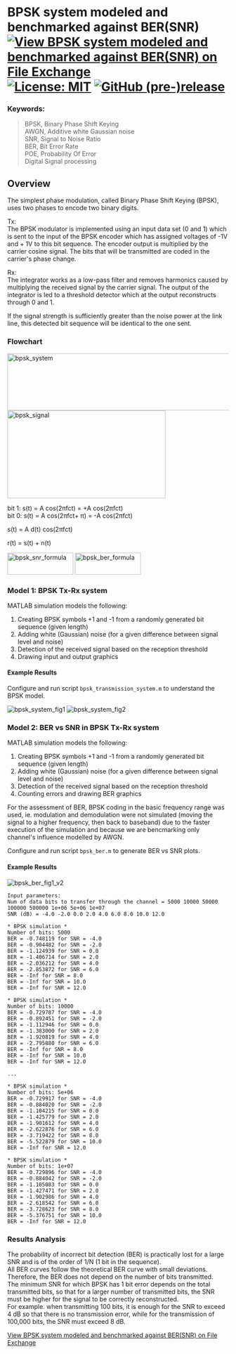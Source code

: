 # BPSK system modeled and benchmarked against BER(SNR) [![View BPSK system modeled and benchmarked against BER(SNR) on File Exchange](https://www.mathworks.com/matlabcentral/images/matlab-file-exchange.svg)](https://www.mathworks.com/matlabcentral/fileexchange/79224-bpsk-system-modeled-and-benchmarked-against-ber-snr) [![License: MIT](https://img.shields.io/badge/License-MIT-blue.svg)](https://github.com/etfovac/bpsk-ber/blob/master/LICENSE) [![GitHub (pre-)release](https://img.shields.io/badge/release-1.0-yellow.svg)](https://github.com/etfovac/bpsk-ber/releases/tag/v1.0)

### Keywords:  
> BPSK,	Binary Phase Shift Keying  
> AWGN, Additive white Gaussian noise  
> SNR, Signal to Noise Ratio  
> BER,	Bit Error Rate  
> POE, Probability Of Error  
> Digital Signal processing  

## Overview
The simplest phase modulation, called Binary Phase Shift Keying (BPSK), uses two phases to encode two binary digits.  

Tx:  
The BPSK modulator is implemented using an input data set (0 and 1) which is sent to the input of the BPSK encoder which has assigned voltages of -1V and + 1V to this bit sequence. The encoder output is multiplied by the carrier cosine signal. The bits that will be transmitted are coded in the carrier's phase change.  

Rx:  
The integrator works as a low-pass filter and removes harmonics caused by multiplying the received signal by the carrier signal. The output of the integrator is led to a threshold detector which at the output reconstructs through 0 and 1.  

If the signal strength is sufficiently greater than the noise power at the link line, this detected bit sequence will be identical to the one sent.  

### Flowchart  
<img src="./graphics/bpsk_system.png" alt="bpsk_system"  width="750" height="130">  
<img src="./graphics/bpsk_signal.png" alt="bpsk_signal"  width="360" height="200">  

bit 1: 	s(t) = A cos(2πfct)    = +A cos(2πfct)   
bit 0: 	s(t) = A cos(2πfct+ π) = -A cos(2πfct)   

s(t) =  A d(t) cos(2πfct)   

r(t) = s(t) + n(t)   

<img src="./graphics/bpsk_snr_formula.png" alt="bpsk_snr_formula" width="150" height="50">  
<img src="./graphics/bpsk_ber_formula.png" alt="bpsk_ber_formula" width="150" height="50">

### Model 1: BPSK Tx-Rx system  
MATLAB simulation models the following:
1. Creating BPSK symbols +1 and -1 from a randomly generated bit sequence (given length)
2. Adding white (Gaussian) noise (for a given difference between signal level and noise)
3. Detection of the received signal based on the reception threshold
4. Drawing input and output graphics

#### Example Results  
Configure and run script ```bpsk_transmission_system.m``` to understand the BPSK model.  

<img src="./graphics/bpsk_system_fig1_v2.png" alt="bpsk_system_fig1">  
<img src="./graphics/bpsk_system_fig2_v2.png" alt="bpsk_system_fig2">  

### Model 2: BER vs SNR in BPSK Tx-Rx system  
MATLAB simulation models the following:
1. Creating BPSK symbols +1 and -1 from a randomly generated bit sequence (given length)
2. Adding white (Gaussian) noise (for a given difference between signal level and noise)
3. Detection of the received signal based on the reception threshold
4. Counting errors and drawing BER graphics

For the assessment of BER, BPSK coding in the basic frequency range was used, ie. modulation and demodulation were not simulated (moving the signal to a higher frequency, then back to baseband) due to the faster execution of the simulation and because we are bencmarking only channel's influence modelled by AWGN.

Configure and run script ```bpsk_ber.m``` to generate BER vs SNR plots.  

#### Example Results  
<img src="./graphics/bpsk_ber_fig1.png" alt="bpsk_ber_fig1_v2">  

```  
Input parameters:
Num of data bits to transfer through the channel = 5000 10000 50000 100000 500000 1e+06 5e+06 1e+07
SNR (dB) = -4.0 -2.0 0.0 2.0 4.0 6.0 8.0 10.0 12.0

* BPSK simulation *
Number of bits: 5000 
BER = -0.748119 for SNR = -4.0 
BER = -0.904482 for SNR = -2.0 
BER = -1.124939 for SNR = 0.0 
BER = -1.406714 for SNR = 2.0 
BER = -2.036212 for SNR = 4.0 
BER = -2.853872 for SNR = 6.0 
BER = -Inf for SNR = 8.0 
BER = -Inf for SNR = 10.0 
BER = -Inf for SNR = 12.0 

* BPSK simulation *
Number of bits: 10000 
BER = -0.729787 for SNR = -4.0 
BER = -0.892451 for SNR = -2.0 
BER = -1.112946 for SNR = 0.0 
BER = -1.383000 for SNR = 2.0 
BER = -1.920819 for SNR = 4.0 
BER = -2.795880 for SNR = 6.0 
BER = -Inf for SNR = 8.0 
BER = -Inf for SNR = 10.0 
BER = -Inf for SNR = 12.0 

...

* BPSK simulation *
Number of bits: 5e+06 
BER = -0.729917 for SNR = -4.0 
BER = -0.884020 for SNR = -2.0 
BER = -1.104215 for SNR = 0.0 
BER = -1.425779 for SNR = 2.0 
BER = -1.901612 for SNR = 4.0 
BER = -2.622876 for SNR = 6.0 
BER = -3.719422 for SNR = 8.0 
BER = -5.522879 for SNR = 10.0 
BER = -Inf for SNR = 12.0 

* BPSK simulation *
Number of bits: 1e+07 
BER = -0.729896 for SNR = -4.0 
BER = -0.884042 for SNR = -2.0 
BER = -1.105083 for SNR = 0.0 
BER = -1.427471 for SNR = 2.0 
BER = -1.902986 for SNR = 4.0 
BER = -2.618542 for SNR = 6.0 
BER = -3.728623 for SNR = 8.0 
BER = -5.376751 for SNR = 10.0 
BER = -Inf for SNR = 12.0  
``` 

### Results Analysis
The probability of incorrect bit detection (BER) is practically lost for a large SNR and is of the order of 1/N (1 bit in the sequence).  
All BER curves follow the theoretical BER curve with small deviations.  
Therefore, the BER does not depend on the number of bits transmitted.  
The minimum SNR for which BPSK has 1 bit error depends on the total transmitted bits, so that for a larger number of transmitted bits, the SNR must be higher for the signal to be correctly reconstructed.  
For example. when transmitting 100 bits, it is enough for the SNR to exceed 4 dB so that there is no transmission error, while for the transmission of 100,000 bits, the SNR must exceed 8 dB.  

[View BPSK system modeled and benchmarked against BER(SNR) on File Exchange](https://www.mathworks.com/matlabcentral/fileexchange/79224-bpsk-system-modeled-and-benchmarked-against-ber-snr)
